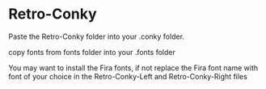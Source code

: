 # Retro-Conky
Paste the Retro-Conky folder into your .conky folder.

copy fonts from fonts folder into your .fonts folder

You may want to install the Fira fonts, if not replace the Fira font name with font of your choice in the Retro-Conky-Left and Retro-Conky-Right files
